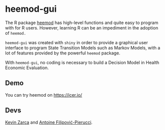 # heemod-gui

The R package [heemod](https://cran.r-project.org/web/packages/heemod/index.html) has high-level functions and quite easy to program with for R users. However, learning R can be an impediment in the adoption of `heemod.` 

`heemod-gui` was created with `shiny` in order to provide a graphical user interface to program State Transition Models such as Markov Models, with a lot of features provided by the powerful `heemod` package. 

With `heemod-gui`, no coding is necessary to build a Decision Model in Health Economic Evaluation.

## Demo

You can try heemod on https://icer.io/

## Devs

[Kevin Zarca](http://www.urc-eco.fr/Kevin-ZARCA,402) and [Antoine Filipović-Pierucci](https://pierucci.org).
